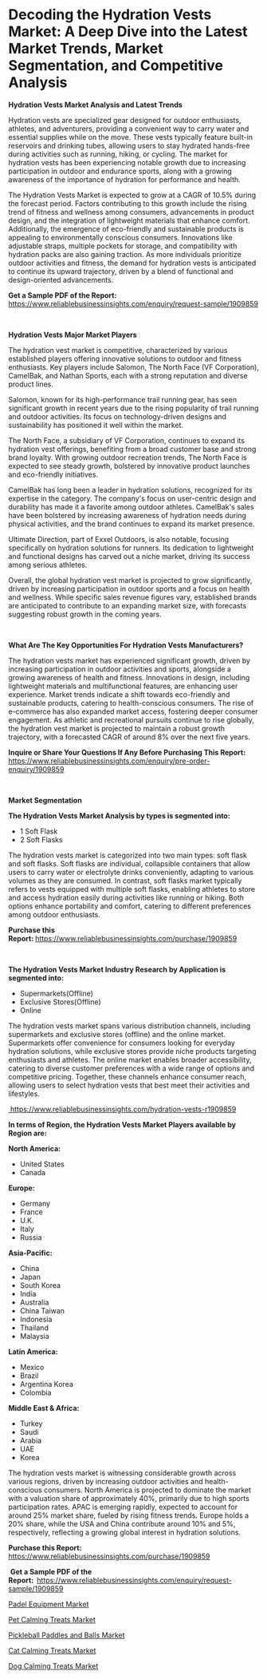 <p><h1>Decoding the Hydration Vests Market: A Deep Dive into the Latest Market Trends, Market Segmentation, and Competitive Analysis</h1></p><p><strong>Hydration Vests Market Analysis and Latest Trends</strong></p>
<p><p>Hydration vests are specialized gear designed for outdoor enthusiasts, athletes, and adventurers, providing a convenient way to carry water and essential supplies while on the move. These vests typically feature built-in reservoirs and drinking tubes, allowing users to stay hydrated hands-free during activities such as running, hiking, or cycling. The market for hydration vests has been experiencing notable growth due to increasing participation in outdoor and endurance sports, along with a growing awareness of the importance of hydration for performance and health.</p><p>The Hydration Vests Market is expected to grow at a CAGR of 10.5% during the forecast period. Factors contributing to this growth include the rising trend of fitness and wellness among consumers, advancements in product design, and the integration of lightweight materials that enhance comfort. Additionally, the emergence of eco-friendly and sustainable products is appealing to environmentally conscious consumers. Innovations like adjustable straps, multiple pockets for storage, and compatibility with hydration packs are also gaining traction. As more individuals prioritize outdoor activities and fitness, the demand for hydration vests is anticipated to continue its upward trajectory, driven by a blend of functional and design-oriented advancements.</p></p>
<p><strong>Get a Sample PDF of the Report:&nbsp;</strong> <a href="https://www.reliablebusinessinsights.com/enquiry/request-sample/1909859?utm_campaign=97&utm_medium=2&utm_source=Github&utm_content=ia&utm_term=05042025&utm_id=hydration-vests">https://www.reliablebusinessinsights.com/enquiry/request-sample/1909859</a></p>
<p>&nbsp;</p>
<p><strong>Hydration Vests Major Market Players</strong></p>
<p><p>The hydration vest market is competitive, characterized by various established players offering innovative solutions to outdoor and fitness enthusiasts. Key players include Salomon, The North Face (VF Corporation), CamelBak, and Nathan Sports, each with a strong reputation and diverse product lines.</p><p>Salomon, known for its high-performance trail running gear, has seen significant growth in recent years due to the rising popularity of trail running and outdoor activities. Its focus on technology-driven designs and sustainability has positioned it well within the market. </p><p>The North Face, a subsidiary of VF Corporation, continues to expand its hydration vest offerings, benefiting from a broad customer base and strong brand loyalty. With growing outdoor recreation trends, The North Face is expected to see steady growth, bolstered by innovative product launches and eco-friendly initiatives.</p><p>CamelBak has long been a leader in hydration solutions, recognized for its expertise in the category. The company's focus on user-centric design and durability has made it a favorite among outdoor athletes. CamelBak's sales have been bolstered by increasing awareness of hydration needs during physical activities, and the brand continues to expand its market presence.</p><p>Ultimate Direction, part of Exxel Outdoors, is also notable, focusing specifically on hydration solutions for runners. Its dedication to lightweight and functional designs has carved out a niche market, driving its success among serious athletes.</p><p>Overall, the global hydration vest market is projected to grow significantly, driven by increasing participation in outdoor sports and a focus on health and wellness. While specific sales revenue figures vary, established brands are anticipated to contribute to an expanding market size, with forecasts suggesting robust growth in the coming years.</p></p>
<p>&nbsp;</p>
<p><strong>What Are The Key Opportunities For Hydration Vests Manufacturers?</strong></p>
<p><p>The hydration vests market has experienced significant growth, driven by increasing participation in outdoor activities and sports, alongside a growing awareness of health and fitness. Innovations in design, including lightweight materials and multifunctional features, are enhancing user experience. Market trends indicate a shift towards eco-friendly and sustainable products, catering to health-conscious consumers. The rise of e-commerce has also expanded market access, fostering deeper consumer engagement. As athletic and recreational pursuits continue to rise globally, the hydration vest market is projected to maintain a robust growth trajectory, with a forecasted CAGR of around 8% over the next five years.</p></p>
<p><strong>Inquire or Share Your Questions If Any Before Purchasing This Report:</strong> <a href="https://www.reliablebusinessinsights.com/enquiry/pre-order-enquiry/1909859?utm_campaign=97&utm_medium=2&utm_source=Github&utm_content=ia&utm_term=05042025&utm_id=hydration-vests">https://www.reliablebusinessinsights.com/enquiry/pre-order-enquiry/1909859</a></p>
<p>&nbsp;</p>
<p><strong>Market Segmentation</strong></p>
<p><strong>The Hydration Vests Market Analysis by types is segmented into:</strong></p>
<p><ul><li>1 Soft Flask</li><li>2 Soft Flasks</li></ul></p>
<p><p>The hydration vests market is categorized into two main types: soft flask and soft flasks. Soft flasks are individual, collapsible containers that allow users to carry water or electrolyte drinks conveniently, adapting to various volumes as they are consumed. In contrast, soft flasks market typically refers to vests equipped with multiple soft flasks, enabling athletes to store and access hydration easily during activities like running or hiking. Both options enhance portability and comfort, catering to different preferences among outdoor enthusiasts.</p></p>
<p><strong>Purchase this Report:&nbsp;</strong><a href="https://www.reliablebusinessinsights.com/purchase/1909859?utm_campaign=97&utm_medium=2&utm_source=Github&utm_content=ia&utm_term=05042025&utm_id=hydration-vests">https://www.reliablebusinessinsights.com/purchase/1909859</a></p>
<p>&nbsp;</p>
<p><strong>The Hydration Vests Market Industry Research by Application is segmented into:</strong></p>
<p><ul><li>Supermarkets(Offline)</li><li>Exclusive Stores(Offline)</li><li>Online</li></ul></p>
<p><p>The hydration vests market spans various distribution channels, including supermarkets and exclusive stores (offline) and the online market. Supermarkets offer convenience for consumers looking for everyday hydration solutions, while exclusive stores provide niche products targeting enthusiasts and athletes. The online market enables broader accessibility, catering to diverse customer preferences with a wide range of options and competitive pricing. Together, these channels enhance consumer reach, allowing users to select hydration vests that best meet their activities and lifestyles.</p></p>
<p><a href="https://www.reliablebusinessinsights.com/hydration-vests-r1909859?utm_campaign=97&utm_medium=2&utm_source=Github&utm_content=ia&utm_term=05042025&utm_id=hydration-vests">&nbsp;https://www.reliablebusinessinsights.com/hydration-vests-r1909859</a></p>
<p><strong>In terms of Region, the Hydration Vests Market Players available by Region are:</strong></p>
<p>
    <p> <strong> North America: </strong>
        <ul>
            <li>United States</li>
            <li>Canada</li>
        </ul>
        </p> 
    <p> <strong> Europe: </strong>
        <ul>
            <li>Germany</li>
            <li>France</li>
            <li>U.K.</li>
            <li>Italy</li>
            <li>Russia</li>
        </ul>
        </p> 
    <p> <strong> Asia-Pacific: </strong>
        <ul>
            <li>China</li>
            <li>Japan</li>
            <li>South Korea</li>
            <li>India</li>
            <li>Australia</li>
            <li>China Taiwan</li>
            <li>Indonesia</li>
            <li>Thailand</li>
            <li>Malaysia</li>
        </ul>
        </p> 
    <p> <strong> Latin America: </strong>
        <ul>
            <li>Mexico</li>
            <li>Brazil</li>
            <li>Argentina Korea</li>
            <li>Colombia</li>
        </ul>
        </p> 
    <p> <strong> Middle East & Africa: </strong>
        <ul>
            <li>Turkey</li>
            <li>Saudi</li>
            <li>Arabia</li>
            <li>UAE</li>
            <li>Korea</li>
        </ul>
    </p>
    </p>
<p><p>The hydration vests market is witnessing considerable growth across various regions, driven by increasing outdoor activities and health-conscious consumers. North America is projected to dominate the market with a valuation share of approximately 40%, primarily due to high sports participation rates. APAC is emerging rapidly, expected to account for around 25% market share, fueled by rising fitness trends. Europe holds a 20% share, while the USA and China contribute around 10% and 5%, respectively, reflecting a growing global interest in hydration solutions.</p></p>
<p><strong>Purchase this Report: </strong><a href="https://www.reliablebusinessinsights.com/purchase/1909859?utm_campaign=97&utm_medium=2&utm_source=Github&utm_content=ia&utm_term=05042025&utm_id=hydration-vests">https://www.reliablebusinessinsights.com/purchase/1909859</a></p>
<p>&nbsp;<strong>Get a Sample PDF of the Report:&nbsp;&nbsp;</strong><a href="https://www.reliablebusinessinsights.com/enquiry/request-sample/1909859?utm_campaign=97&utm_medium=2&utm_source=Github&utm_content=ia&utm_term=05042025&utm_id=hydration-vests">https://www.reliablebusinessinsights.com/enquiry/request-sample/1909859</a></p>
<p><strong></strong></p>
<p><p><a href="https://github.com/uldularido/Market-Research-Report-List-1/blob/main/padel-equipment-market.md?utm_campaign=97&utm_medium=2&utm_source=Github&utm_content=ia&utm_term=05042025&utm_id=hydration-vests">Padel Equipment Market</a></p><p><a href="https://github.com/gummaarmel83/Market-Research-Report-List-1/blob/main/pet-calming-treats-market.md?utm_campaign=97&utm_medium=2&utm_source=Github&utm_content=ia&utm_term=05042025&utm_id=hydration-vests">Pet Calming Treats Market</a></p><p><a href="https://github.com/panciujoslin3/Market-Research-Report-List-1/blob/main/pickleball-paddles-and-balls-market.md?utm_campaign=97&utm_medium=2&utm_source=Github&utm_content=ia&utm_term=05042025&utm_id=hydration-vests">Pickleball Paddles and Balls Market</a></p><p><a href="https://github.com/widlerumland/Market-Research-Report-List-1/blob/main/cat-calming-treats-market.md?utm_campaign=97&utm_medium=2&utm_source=Github&utm_content=ia&utm_term=05042025&utm_id=hydration-vests">Cat Calming Treats Market</a></p><p><a href="https://github.com/akitamegge65/Market-Research-Report-List-1/blob/main/dog-calming-treats-market.md?utm_campaign=97&utm_medium=2&utm_source=Github&utm_content=ia&utm_term=05042025&utm_id=hydration-vests">Dog Calming Treats Market</a></p></p>